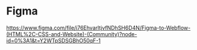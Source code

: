 # Figma

https://www.figma.com/file/i76EhvarltjvfNDhSH6D4N/Figma-to-Webflow-(HTML%2C-CSS-and-Website)-(Community)?node-id=0%3A1&t=Y2WTpSDSGBhO50qF-1

